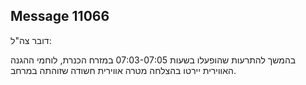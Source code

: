 ## Message 11066

דובר צה"ל: 

בהמשך להתרעות שהופעלו בשעות 07:03-07:05 במזרח הכנרת, לוחמי ההגנה האווירית יירטו בהצלחה מטרה אווירית חשודה שזוהתה במרחב.

